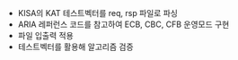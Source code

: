 - KISA의 KAT 테스트벡터를 req, rsp 파일로 파싱
- ARIA 레퍼런스 코드를 참고하여 ECB, CBC, CFB 운영모드 구현
- 파일 입출력 적용
- 테스트벡터를 활용해 알고리즘 검증
